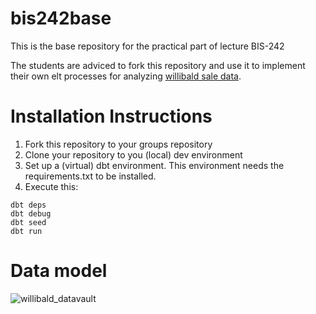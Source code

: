 # bis242base
This is the base repository for the practical part of lecture BIS-242

The students are adviced to fork this repository and use it to implement their own elt processes for analyzing [willibald sale data](https://github.com/ddvug/Willibald-Data).

# Installation Instructions
1. Fork this repository to your groups repository
2. Clone your repository to you (local) dev environment
3. Set up a (virtual) dbt environment. This environment needs the requirements.txt to be installed.
4. Execute this:

```
dbt deps
dbt debug
dbt seed
dbt run
```

# Data model
![willibald_datavault](https://github.com/user-attachments/assets/2c02a9f3-c231-41f9-8ae1-5c309766c5a6)

